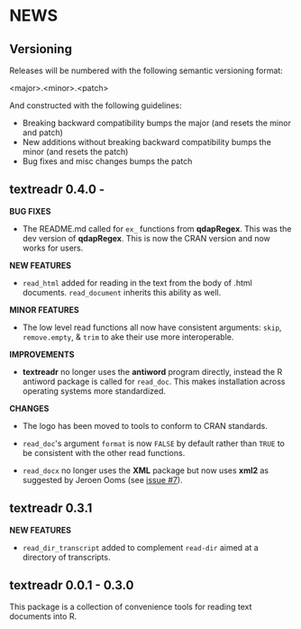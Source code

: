 NEWS
====

Versioning
----------

Releases will be numbered with the following semantic versioning format:

&lt;major&gt;.&lt;minor&gt;.&lt;patch&gt;

And constructed with the following guidelines:

* Breaking backward compatibility bumps the major (and resets the minor
  and patch)
* New additions without breaking backward compatibility bumps the minor
  (and resets the patch)
* Bug fixes and misc changes bumps the patch



textreadr 0.4.0 -
----------------------------------------------------------------

**BUG FIXES**

* The README.md called for `ex_` functions from **qdapRegex**.  This was the dev
  version of **qdapRegex**.  This is now the CRAN version and now works for users.

**NEW FEATURES**

* `read_html` added for reading in the text from the body of .html documents.
  `read_document` inherits this ability as well.

**MINOR FEATURES**

* The low level read functions all now have consistent arguments: `skip`,
  `remove.empty`, & `trim` to ake their use more interoperable.

**IMPROVEMENTS**

* **textreadr** no longer uses the **antiword** program directly, instead the
  R antiword package is called for `read_doc`.  This makes installation across
  operating systems more standardized.

**CHANGES**

* The logo has been moved to tools to conform to CRAN standards.

* `read_doc`'s argument `format` is now `FALSE` by default rather than `TRUE` to
  be consistent with the other read functions.

* `read_docx` no longer uses the **XML** package but now uses **xml2** as
  suggested by Jeroen Ooms (see <a href="https://github.com/trinker/textreadr/issues/7">issue #7</a>).



textreadr 0.3.1
----------------------------------------------------------------

**NEW FEATURES**

* `read_dir_transcript` added to complement `read-dir` aimed at a directory of
  transcripts.



textreadr 0.0.1 - 0.3.0
----------------------------------------------------------------

This package is a  collection of convenience tools for reading text documents
into R.